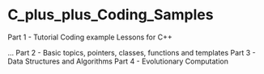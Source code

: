 # C_plus_plus_Coding_Samples

Part 1 - Tutorial Coding example Lessons for C++

...
Part 2 - Basic topics, pointers, classes, functions and templates
Part 3 - Data Structures and Algorithms
Part 4 - Evolutionary Computation
